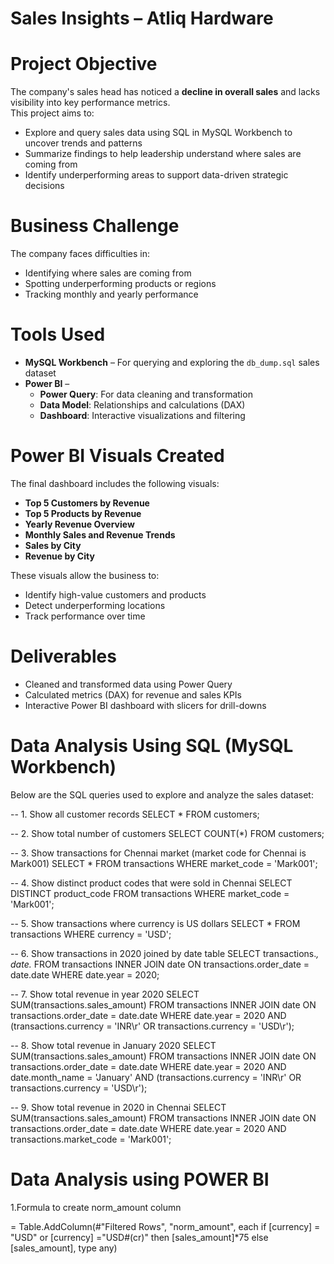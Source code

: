# Sales Insights – Atliq Hardware

#  Project Objective
The company's sales head has noticed a **decline in overall sales** and lacks visibility into key performance metrics.  
This project aims to:

- Explore and query sales data using SQL in MySQL Workbench to uncover trends and patterns
- Summarize findings to help leadership understand where sales are coming from
- Identify underperforming areas to support data-driven strategic decisions

# Business Challenge
The company faces difficulties in:
- Identifying where sales are coming from
- Spotting underperforming products or regions
- Tracking monthly and yearly performance

# Tools Used
- **MySQL Workbench** – For querying and exploring the `db_dump.sql` sales dataset
- **Power BI** – 
  - **Power Query**: For data cleaning and transformation  
  - **Data Model**: Relationships and calculations (DAX)  
  - **Dashboard**: Interactive visualizations and filtering

# Power BI Visuals Created
The final dashboard includes the following visuals:
- **Top 5 Customers by Revenue**
- **Top 5 Products by Revenue**
- **Yearly Revenue Overview**
- **Monthly Sales and Revenue Trends**
- **Sales by City**
- **Revenue by City**

These visuals allow the business to:
- Identify high-value customers and products
- Detect underperforming locations
- Track performance over time

# Deliverables
- Cleaned and transformed data using Power Query
- Calculated metrics (DAX) for revenue and sales KPIs
- Interactive Power BI dashboard with slicers for drill-downs

# Data Analysis Using SQL (MySQL Workbench)

Below are the SQL queries used to explore and analyze the sales dataset:

-- 1. Show all customer records
SELECT * FROM customers;

-- 2. Show total number of customers
SELECT COUNT(*) FROM customers;

-- 3. Show transactions for Chennai market (market code for Chennai is Mark001)
SELECT * FROM transactions WHERE market_code = 'Mark001';

-- 4. Show distinct product codes that were sold in Chennai
SELECT DISTINCT product_code FROM transactions WHERE market_code = 'Mark001';

-- 5. Show transactions where currency is US dollars
SELECT * FROM transactions WHERE currency = 'USD';

-- 6. Show transactions in 2020 joined by date table
SELECT transactions.*, date.* 
FROM transactions 
INNER JOIN date ON transactions.order_date = date.date 
WHERE date.year = 2020;

-- 7. Show total revenue in year 2020
SELECT SUM(transactions.sales_amount) 
FROM transactions 
INNER JOIN date ON transactions.order_date = date.date 
WHERE date.year = 2020 
AND (transactions.currency = 'INR\r' OR transactions.currency = 'USD\r');

-- 8. Show total revenue in January 2020
SELECT SUM(transactions.sales_amount) 
FROM transactions 
INNER JOIN date ON transactions.order_date = date.date 
WHERE date.year = 2020 
AND date.month_name = 'January' 
AND (transactions.currency = 'INR\r' OR transactions.currency = 'USD\r');

-- 9. Show total revenue in 2020 in Chennai
SELECT SUM(transactions.sales_amount) 
FROM transactions 
INNER JOIN date ON transactions.order_date = date.date 
WHERE date.year = 2020 
AND transactions.market_code = 'Mark001';

# Data Analysis using POWER BI

1.Formula to create norm_amount column

= Table.AddColumn(#"Filtered Rows", "norm_amount", each if [currency] = "USD" or [currency] ="USD#(cr)" then [sales_amount]*75 else [sales_amount], type any)




